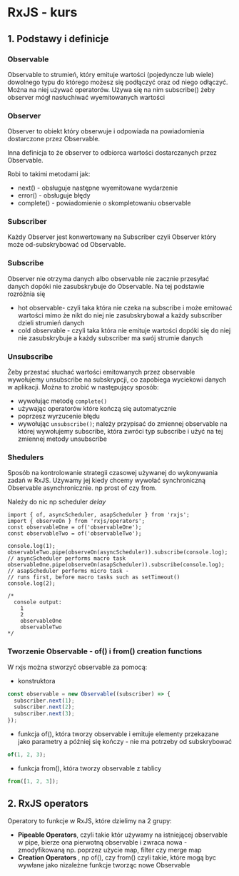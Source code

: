 # RxJS - kurs

## 1. Podstawy i definicje

### Observable

Observable to strumień, który emituje wartości (pojedyncze lub wiele) dowolnego typu do którego możesz się podłączyć oraz od niego odłączyć. Można na niej używać operatorów. Używa się na nim subscribe() żeby observer mógł nasłuchiwać wyemitowanych wartości

### Observer

Observer to obiekt który obserwuje i odpowiada na powiadomienia dostarczone przez Observable.

Inna definicja to że observer to odbiorca wartości dostarczanych przez Observable.

Robi to takimi metodami jak:

- next() - obsługuje następne wyemitowane wydarzenie
- error() - obsługuje błędy
- complete() - powiadomienie o skompletowaniu observable

### Subscriber

Każdy Observer jest konwertowany na Subscriber czyli Observer który może od-subskrybować od Observable.

### Subscribe

Observer nie otrzyma danych albo observable nie zacznie przesyłać danych dopóki nie zasubskrybuje do Observable. Na tej podstawie rozróżnia się

- hot observable- czyli taka która nie czeka na subscribe i może emitować wartości mimo że nikt do niej nie zasubskrybował a każdy subscriber dzieli strumień danych
- cold observable - czyli taka która nie emituje wartości dopóki się do niej nie zasubskrybuje a każdy subscriber ma swój strumie danych

### Unsubscribe

Żeby przestać słuchać wartości emitowanych przez observable wywołujemy unsubscribe na subskrypcji, co zapobiega wyciekowi danych w aplikacji. Można to zrobić w następujący sposób:

- wywołując metodę `complete()`
- używając operatorów które kończą się automatycznie
- poprzesz wyrzucenie błędu
- wywołując `unsubscribe()`; należy przypisać do zmiennej observable na której wywołujemy subscribe, która zwróci typ subscribe i użyć na tej zmiennej metody unsubscribe

### Shedulers

Sposób na kontrolowanie strategii czasowej używanej do wykonywania zadań w RxJS. Używamy jej kiedy chcemy wywołać synchroniczną Observable asynchronicznie. np prost of czy from.

Należy do nic np scheduler _delay_

```tsx
import { of, asyncScheduler, asapScheduler } from 'rxjs';
import { observeOn } from 'rxjs/operators';
const observableOne = of('observableOne');
const observableTwo = of('observableTwo');

console.log(1);
observableTwo.pipe(observeOn(asyncScheduler)).subscribe(console.log); // asyncScheduler performs macro task
observableOne.pipe(observeOn(asapScheduler)).subscribe(console.log); // asapScheduler performs micro task -
// runs first, before macro tasks such as setTimeout()
console.log(2);

/*
  console output:
    1
    2
    observableOne
    observableTwo
*/
```

### Tworzenie Observable - of() i from() creation functions

W rxjs można stworzyć observable za pomocą:

- konstruktora

```jsx
const observable = new Observable((subscriber) => {
  subscriber.next(1);
  subscriber.next(2);
  subscriber.next(3);
});
```

- funkcja of(), która tworzy observable i emituje elementy przekazane jako parametry a później się kończy - nie ma potrzeby od subskrybować

```jsx
of(1, 2, 3);
```

- funkcja from(), która tworzy observable z tablicy

```jsx
from([1, 2, 3]);
```

## 2. RxJS operators

Operatory to funkcje w RxJS, które dzielimy na 2 grupy:

- **Pipeable Operators**, czyli takie któr używamy na istniejącej observable w pipe, bierze ona pierwotną observable i zwraca nowa - zmodyfikowaną np. poprzez użycie map, filter czy merge map
- **Creation Operators** , np of(), czy from() czyli takie, które mogą byc wywłane jako nizależne funkcje tworząc nowe Observable
